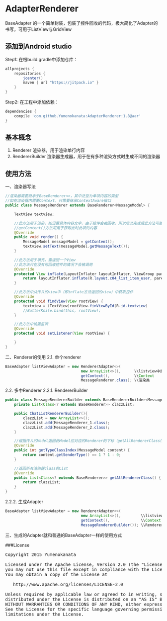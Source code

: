 # AdapterRenderer
BaseAdapter 的一个简单封装，包装了控件回收的代码，极大简化了Adapter的书写，可用于ListView与GridView

## 添加到Android studio
Step1: 在根build.gradle中添加仓库：
```groovy
allprojects {
	repositories {
        jcenter()
		maven { url "https://jitpack.io" }
	}
}
```

Step2: 在工程中添加依赖：
```groovy
dependencies {
    compile 'com.github.Yumenokanata:AdapterRenderer:1.8@aar'
}
```

## 基本概念
1. Renderer
  渲染器，用于渲染单行内容
2. RendererBuilder
  渲染器生成器，用于在有多种渲染方式时生成不同的渲染器

## 使用方法
一、渲染器写法
```java
//渲染器需要继承于BaseRenderer<>，其中泛型为单项内容的类型
//如在渲染器内需要Context，只需要继承ContextAware接口
public class MessageRenderer extends BaseRenderer<MessageModel> {

    TextView textview;

    //此方法用于渲染，如设置具体内容文字，由于控件会被回收，所以填充完成后此方法可能会被调用多次
    //getContent()方法可用于获取此时此项的内容
    @Override
    public void render() {
        MessageModel messageModel = getContent();
        textview.setText(messageModel.getMessageText());
    }

    //此方法用于填充，需返回一个View
    //此方法只在没有可回收控件的情况下会被调用
    @Override
    protected View inflate(LayoutInflater layoutInflater, ViewGroup parent) {
        return layoutInflater.inflate(R.layout.c04_list_item_user, parent, false);
    }

    //此方法中从传入的view中（即inflate方法返回的view）中获取控件
    @Override
    protected void findView(View rootView) {
        textview = (TextView)rootView.finViewById(R.id.textview)
        //ButterKnife.bind(this, rootView);
    }

    //此方法中设置监听
    @Override
    protected void setListener(View rootView) {

    }
}
```

二、Renderer的使用
2.1. 单个renderer
```java
BaseAdapter listViewAdapter = new RendererAdapter<>(
                                  new ArrayList<>(),      \\listview中的内容
                                  getContext(),           \\Context
                                  MessageRenderer.class); \\渲染类
```
                                  
2.2. 多中Renderer
2.2.1. RendererBuilder
```java
public class MessageRendererBuilder extends BaseRendererBuilder<MessageModel> {
    private List<Class<? extends BaseRenderer>> clazzList;

    public ChatListRendererBuilder(){
        clazzList = new ArrayList<>();
        clazzList.add(MessageRenderer_1.class);
        clazzList.add(MessageRenderer_2.class);
    }

    //根据传入的Model返回此Model应对应的Renderer的下标（getAllRendererClass()方法返回的list的）
    @Override
    public int getTypeClassIndex(MessageModel content) {
        return content.getSenderType() == 1 ? 1 : 0;
    }

    //返回所有渲染器class的List
    @Override
    public List<Class<? extends BaseRenderer>> getAllRendererClass() {
        return clazzList;
    }
}
```
2.2.2. 生成Adapter
```java
BaseAdapter listViewAdapter = new RendererAdapter<>(
                                  new ArrayList<>(),         \\listview中的内容
                                  getContext(),              \\Context
                                  MessageRendererBuilder()); \\RendererBuilder类的实例
```
                                  
三、生成的Adapter就和普通的BaseAdapter一样的使用方式

###License
<pre>
Copyright 2015 Yumenokanata

Licensed under the Apache License, Version 2.0 (the "License");
you may not use this file except in compliance with the License.
You may obtain a copy of the License at

   http://www.apache.org/licenses/LICENSE-2.0

Unless required by applicable law or agreed to in writing, software
distributed under the License is distributed on an "AS IS" BASIS,
WITHOUT WARRANTIES OR CONDITIONS OF ANY KIND, either express or implied.
See the License for the specific language governing permissions and
limitations under the License.
</pre>
